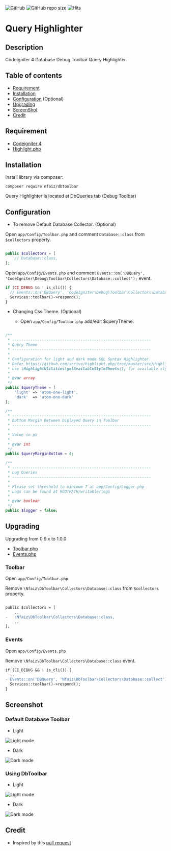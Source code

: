 ![GitHub](https://img.shields.io/github/license/nfaiz/dbtoolbar)
![GitHub repo size](https://img.shields.io/github/repo-size/nfaiz/dbtoolbar?label=size)
![Hits](https://hits.seeyoufarm.com/api/count/incr/badge.svg?url=nfaiz/dbtoolbar)

# Query Highlighter

## Description
CodeIgniter 4 Database Debug Toolbar Query Highlighter.

## Table of contents
  * [Requirement](#requirement)
  * [Installation](#installation)
  * [Configuration](#configuration) (Optional)
  * [Upgrading](#upgrading)
  * [ScreenShot](#screenshot)
  * [Credit](#credit)

## Requirement
* [Codeigniter 4](https://github.com/codeigniter4/CodeIgniter4)
* [Highlight.php](https://github.com/scrivo/highlight.php)


## Installation
Install library via composer:

    composer require nfaiz/dbtoolbar

Query Highlighter is located at DbQueries tab (Debug Toolbar)

## Configuration

* To remove Default Database Collector. (Optional)

Open `app/Config/Toolbar.php` and comment `Database::class` from `$collectors` property.

```php

public $collectors = [
    // Database::class,
];
```

Open `app/Config/Events.php` and comment `Events::on('DBQuery', 'CodeIgniter\Debug\Toolbar\Collectors\Database::collect');` event.

```php
if (CI_DEBUG && ! is_cli()) {
  // Events::on('DBQuery', 'CodeIgniter\Debug\Toolbar\Collectors\Database::collect');
  Services::toolbar()->respond();
}
```

* Changing Css Theme. (Optional)

  * Open `app/Config/Toolbar.php` add/edit $queryTheme.

```php

/**
 * -------------------------------------------------------------
 * Query Theme
 * -------------------------------------------------------------
 * 
 * Configuration for light and dark mode SQL Syntax Highlighter.
 * Refer https://github.com/scrivo/highlight.php/tree/master/src/Highlight/styles or
 * use \HighlightUtilities\getAvailableStyleSheets(); for available stylesheets.
 *
 * @var array
 */
public $queryTheme = [
    'light' => 'atom-one-light',
    'dark'  => 'atom-one-dark'
];

/**
 * -------------------------------------------------------------
 * Bottom Margin Between Diplayed Query in Toolbar
 * -------------------------------------------------------------
 * 
 * Value in px
 * 
 * @var int
 */
public $queryMarginBottom = 4;

/**
 * -------------------------------------------------------------
 * Log Queries
 * -------------------------------------------------------------
 *
 * Please set threshold to minimum 7 at app/Config/Logger.php
 * Logs can be found at ROOTPATH/writable/logs
 *
 * @var boolean
 */
public $logger = false;

```

## Upgrading
Upgrading from 0.9.x to 1.0.0

* [Toolbar.php](#toolbar)
* [Events.php](#events)


### Toolbar
Open `app/Config/Toolbar.php`

Remove `\Nfaiz\DbToolbar\Collectors\Database::class` from `$collectors` property.

```diff

public $collectors = [
    ..
-   \Nfaiz\DbToolbar\Collectors\Database::class,
    ..
];
```

### Events
Open `app/Config/Events.php`

Remove `\Nfaiz\DbToolbar\Collectors\Database::class` event.

```diff
if (CI_DEBUG && ! is_cli()) {
  ..
- Events::on('DBQuery', 'Nfaiz\DbToolbar\Collectors\Database::collect');
  Services::toolbar()->respond();
}
```

## Screenshot

### Default Database Toolbar

* Light<br />
<img src="https://user-images.githubusercontent.com/1330109/193412805-a923b570-a4b1-47e6-956c-3f9f97e8c2d8.png" alt="Light mode">

* Dark<br />
<img src="https://user-images.githubusercontent.com/1330109/193412939-b132801a-a639-4d1e-a57e-c2df1d628a6d.png" alt="Dark mode">

### Using DbToolbar

* Light
<img src="https://user-images.githubusercontent.com/1330109/193412867-83603790-0c44-402b-b790-4f3d6576c412.png" alt="Light mode">

* Dark
<img src="https://user-images.githubusercontent.com/1330109/193412970-faa3896e-8425-44a5-961e-ca9e553fecd9.png" alt="Dark mode">

## Credit
* Inspired by this [pull request](https://github.com/codeigniter4/CodeIgniter4/pull/3515)
